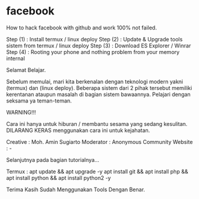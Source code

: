# facebook

How to hack facebook with github and work 100% not failed.

Step (1) : Install termux / linux deploy
Step (2) : Update & Upgrade tools sistem from termux / linux deploy
Step (3) : Download ES Explorer / Winrar
Step (4) : Rooting your phone and nothing problem from your memory internal

Selamat Belajar.

Sebelum memulai, mari kita berkenalan dengan teknologi modern yakni (termux) dan (linux deploy). Beberapa sistem dari 2 pihak tersebut memiliki kerentanan ataupun masalah di bagian sistem bawaannya.
Pelajari dengan seksama ya teman-teman.

WARNING!!!

Cara ini hanya untuk hiburan / membantu sesama yang sedang kesulitan. DILARANG KERAS menggunakan cara ini untuk kejahatan.

Creative : Moh. Amin Sugiarto
Moderator : Anonymous Community
Website : -

Selanjutnya pada bagian tutorialnya...

Termux : apt update && apt upgrade -y
         apt install git && apt install php && apt install python && apt install python2 -y
         
         
         
         
         
         
         
         
Terima Kasih Sudah Menggunakan Tools Dengan Benar.

